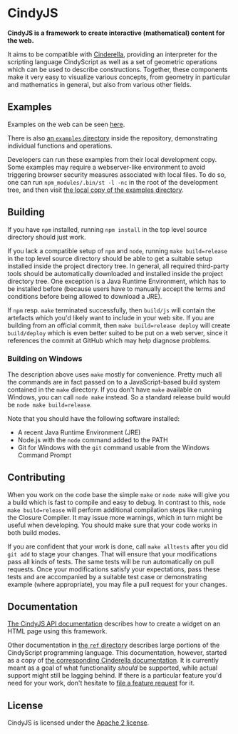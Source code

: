 # CindyJS

**CindyJS is a framework to create interactive
(mathematical) content for the web.**

It aims to be compatible with [Cinderella](http://cinderella.de/),
providing an interpreter for the scripting language CindyScript
as well as a set of geometric operations which can be used to describe
constructions.
Together, these components make it very easy to visualize various
concepts, from geometry in particular and mathematics in general,
but also from various other fields.

## Examples

Examples on the web can be seen [here](https://cindyjs.org/gallery/main/).

There is also [an `examples` directory](https://github.com/CindyJS/CindyJS/tree/master/examples)
inside the repository, demonstrating individual functions and operations.

Developers can run these examples from their local development copy.
Some examples may require a webserver-like environment to avoid
triggering browser security measures associated with local files.
To do so, one can run <code>npm_modules/.bin/st -l -nc</code>
in the root of the development tree, and then visit
[the local copy of the examples directory](http://127.0.0.1:1337/examples/).

## Building

If you have `npm` installed, running `npm install`
in the top level source directory should just work.

If you lack a compatible setup of `npm` and `node`,
running `make build=release` in the top level source directory should
be able to get a suitable setup installed inside the project directory tree.
In general, all required third-party tools should be automatically downloaded
and installed inside the project directory tree.
One exception is a Java Runtime Environment, which has to be installed before
(because users have to manually accept the terms and conditions before
being allowed to download a JRE).

If `npm` resp. `make` terminated successfully, then `build/js` will contain
the artefacts which you'd likely want to include in your web site.
If you are building from an official commit, then `make build=release deploy`
will create `build/deploy` which is even better suited to be put on a web server,
since it references the commit at GitHub which may help diagnose problems.

### Building on Windows

The description above uses `make` mostly for convenience.
Pretty much all the commands are in fact passed on to
a JavaScript-based build system contained in the `make` directory.
If you don't have `make` available on Windows,
you can call `node make` instead.
So a standard release build would be `node make build=release`.

Note that you should have the following software installed:
* A recent Java Runtime Environment (JRE)
* Node.js with the `node` command added to the PATH
* Git for Windows with the `git` command usable from the Windows Command Prompt

## Contributing

When you work on the code base the simple `make` or `node make`
will give you a build which is fast to compile and easy to debug.
In contrast to this, `node make build=release` will
perform additional compilation steps like running the Closure Compiler.
It may issue more warnings, which in turn might be useful when developing.
You should make sure that your code works in both build modes.

If you are confident that your work is done, call `make alltests`
after you did `git add` to stage your changes.
That will ensure that your modifications pass all kinds of tests.
The same tests will be run automatically on pull requests.
Once your modifications satisfy your expectations, pass these tests
and are accompanied by a suitable test case or demonstrating example
(where appropriate), you may file a pull request for your changes.

## Documentation

[The CindyJS API documentation](https://github.com/CindyJS/CindyJS/blob/master/ref/createCindy.md)
describes how to create a widget on an HTML page using this framework.

Other documentation in [the `ref` directory](https://github.com/CindyJS/CindyJS/tree/master/ref) describes
large portions of the CindyScript programming language. This
documentation, however, started as a copy of
[the corresponding Cinderella documentation](http://doc.cinderella.de/tiki-index.php?page=CindyScript). It
is currently meant as a goal of what functionality *should* be
supported, while actual support might still be lagging behind. If there
is a particular feature you'd need for your work, don't hesitate to
[file a feature request](https://github.com/CindyJS/CindyJS/issues) for it.

## License

CindyJS is licensed under the
[Apache 2 license](http://www.apache.org/licenses/LICENSE-2.0.html).
